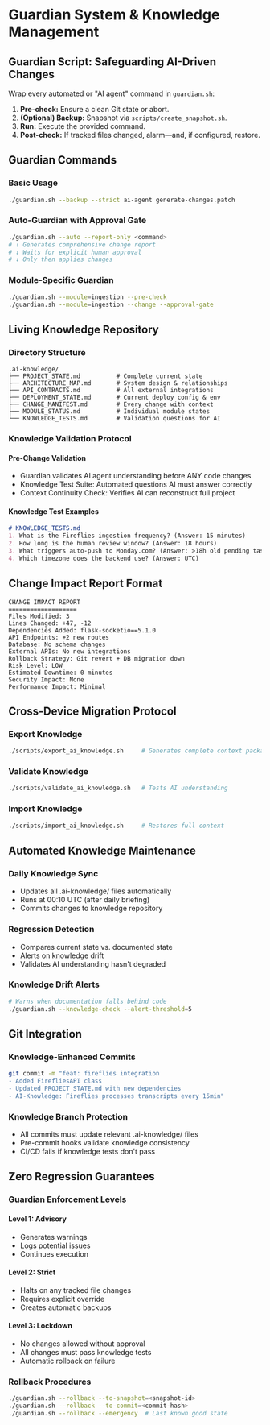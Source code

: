 # Guardian System & Knowledge Management

## Guardian Script: Safeguarding AI-Driven Changes

Wrap every automated or "AI agent" command in `guardian.sh`:

1. **Pre-check:** Ensure a clean Git state or abort.
2. **(Optional) Backup:** Snapshot via `scripts/create_snapshot.sh`.
3. **Run:** Execute the provided command.
4. **Post-check:** If tracked files changed, alarm—and, if configured, restore.

## Guardian Commands

### Basic Usage
```bash
./guardian.sh --backup --strict ai-agent generate-changes.patch
```

### Auto-Guardian with Approval Gate
```bash
./guardian.sh --auto --report-only <command>
# ↓ Generates comprehensive change report
# ↓ Waits for explicit human approval
# ↓ Only then applies changes
```

### Module-Specific Guardian
```bash
./guardian.sh --module=ingestion --pre-check
./guardian.sh --module=ingestion --change --approval-gate
```

## Living Knowledge Repository

### Directory Structure
```
.ai-knowledge/
├── PROJECT_STATE.md          # Complete current state
├── ARCHITECTURE_MAP.md       # System design & relationships  
├── API_CONTRACTS.md          # All external integrations
├── DEPLOYMENT_STATE.md       # Current deploy config & env
├── CHANGE_MANIFEST.md        # Every change with context
├── MODULE_STATUS.md          # Individual module states
└── KNOWLEDGE_TESTS.md        # Validation questions for AI
```

### Knowledge Validation Protocol

#### Pre-Change Validation
- Guardian validates AI agent understanding before ANY code changes
- Knowledge Test Suite: Automated questions AI must answer correctly
- Context Continuity Check: Verifies AI can reconstruct full project

#### Knowledge Test Examples
```markdown
# KNOWLEDGE_TESTS.md
1. What is the Fireflies ingestion frequency? (Answer: 15 minutes)
2. How long is the human review window? (Answer: 18 hours)
3. What triggers auto-push to Monday.com? (Answer: >18h old pending tasks)
4. Which timezone does the backend use? (Answer: UTC)
```

## Change Impact Report Format

```
CHANGE IMPACT REPORT
===================
Files Modified: 3
Lines Changed: +47, -12
Dependencies Added: flask-socketio==5.1.0
API Endpoints: +2 new routes
Database: No schema changes
External APIs: No new integrations
Rollback Strategy: Git revert + DB migration down
Risk Level: LOW
Estimated Downtime: 0 minutes
Security Impact: None
Performance Impact: Minimal
```

## Cross-Device Migration Protocol

### Export Knowledge
```bash
./scripts/export_ai_knowledge.sh     # Generates complete context package
```

### Validate Knowledge
```bash
./scripts/validate_ai_knowledge.sh   # Tests AI understanding
```

### Import Knowledge
```bash
./scripts/import_ai_knowledge.sh     # Restores full context
```

## Automated Knowledge Maintenance

### Daily Knowledge Sync
- Updates all .ai-knowledge/ files automatically
- Runs at 00:10 UTC (after daily briefing)
- Commits changes to knowledge repository

### Regression Detection
- Compares current state vs. documented state
- Alerts on knowledge drift
- Validates AI understanding hasn't degraded

### Knowledge Drift Alerts
```bash
# Warns when documentation falls behind code
./guardian.sh --knowledge-check --alert-threshold=5
```

## Git Integration

### Knowledge-Enhanced Commits
```bash
git commit -m "feat: fireflies integration
- Added FirefliesAPI class
- Updated PROJECT_STATE.md with new dependencies
- AI-Knowledge: Fireflies processes transcripts every 15min"
```

### Knowledge Branch Protection
- All commits must update relevant .ai-knowledge/ files
- Pre-commit hooks validate knowledge consistency
- CI/CD fails if knowledge tests don't pass

## Zero Regression Guarantees

### Guardian Enforcement Levels

#### Level 1: Advisory
- Generates warnings
- Logs potential issues
- Continues execution

#### Level 2: Strict
- Halts on any tracked file changes
- Requires explicit override
- Creates automatic backups

#### Level 3: Lockdown
- No changes allowed without approval
- All changes must pass knowledge tests
- Automatic rollback on failure

### Rollback Procedures
```bash
./guardian.sh --rollback --to-snapshot=<snapshot-id>
./guardian.sh --rollback --to-commit=<commit-hash>
./guardian.sh --rollback --emergency  # Last known good state
``` 
